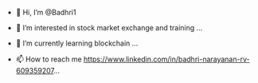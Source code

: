 - 👋 Hi, I’m @Badhri1
- 👀 I’m interested in stock market exchange and training ...
- 🌱 I’m currently learning blockchain ...

- 📫 How to reach me https://www.linkedin.com/in/badhri-narayanan-rv-609359207...

<!---
Badhri1/Badhri1 is a ✨ special ✨ repository because its `README.md` (this file) appears on your GitHub profile.
You can click the Preview link to take a look at your changes.
--->
